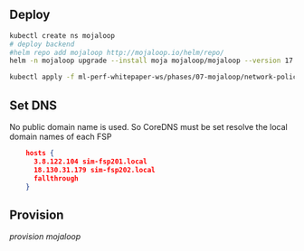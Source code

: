

## Deploy

```bash
kubectl create ns mojaloop
# deploy backend
#helm repo add mojaloop http://mojaloop.io/helm/repo/
helm -n mojaloop upgrade --install moja mojaloop/mojaloop --version 17.1.0 --values=ml-perf-whitepaper-ws/phases/07-mojaloop/values.yaml

kubectl apply -f ml-perf-whitepaper-ws/phases/07-mojaloop/network-policy.yaml # allow monitoring to scrap in ml ns
```

## Set DNS

No public domain name is used. So CoreDNS must be set resolve the local domain names of each FSP

```json
    hosts {
      3.8.122.104 sim-fsp201.local
      18.130.31.179 sim-fsp202.local
      fallthrough
    }
```

<!-- ```bash
sudo systemctl restart systemd-resolved
getent hosts account-lookup-service.local
``` -->

## Provision

*provision mojaloop*
